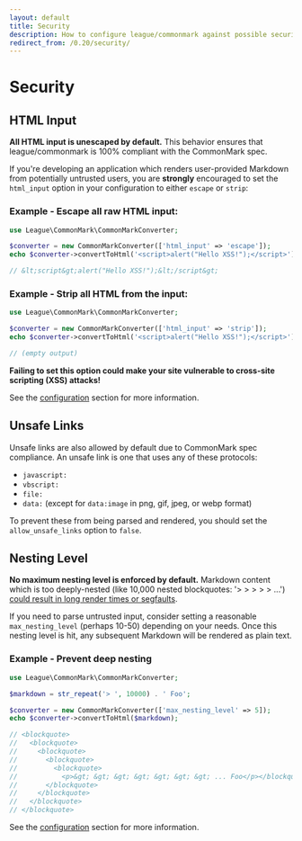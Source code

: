 ```yaml
---
layout: default
title: Security
description: How to configure league/commonmark against possible security issues when handling untrusted user input
redirect_from: /0.20/security/
---
```


Security
========

## HTML Input

**All HTML input is unescaped by default.**  This behavior ensures that league/commonmark is 100% compliant with the CommonMark spec.

If you're developing an application which renders user-provided Markdown from potentially untrusted users, you are **strongly** encouraged to set the `html_input` option in your configuration to either `escape` or `strip`:

### Example - Escape all raw HTML input:

~~~php
use League\CommonMark\CommonMarkConverter;

$converter = new CommonMarkConverter(['html_input' => 'escape']);
echo $converter->convertToHtml('<script>alert("Hello XSS!");</script>');

// &lt;script&gt;alert("Hello XSS!");&lt;/script&gt;
~~~

### Example - Strip all HTML from the input:
~~~php
use League\CommonMark\CommonMarkConverter;

$converter = new CommonMarkConverter(['html_input' => 'strip']);
echo $converter->convertToHtml('<script>alert("Hello XSS!");</script>');

// (empty output)
~~~

**Failing to set this option could make your site vulnerable to cross-site scripting (XSS) attacks!**

See the [configuration](/1.0/configuration/) section for more information.

## Unsafe Links

Unsafe links are also allowed by default due to CommonMark spec compliance.  An unsafe link is one that uses any of these protocols:

 - `javascript:`
 - `vbscript:`
 - `file:`
 - `data:` (except for `data:image` in png, gif, jpeg, or webp format)

To prevent these from being parsed and rendered, you should set the `allow_unsafe_links` option to `false`.

## Nesting Level

**No maximum nesting level is enforced by default.**  Markdown content which is too deeply-nested (like 10,000 nested blockquotes: '> > > > > ...') [could result in long render times or segfaults](https://github.com/thephpleague/commonmark/issues/243#issuecomment-217580285).

If you need to parse untrusted input, consider setting a reasonable `max_nesting_level` (perhaps 10-50) depending on your needs.  Once this nesting level is hit, any subsequent Markdown will be rendered as plain text.

### Example - Prevent deep nesting
~~~php
use League\CommonMark\CommonMarkConverter;

$markdown = str_repeat('> ', 10000) . ' Foo';

$converter = new CommonMarkConverter(['max_nesting_level' => 5]);
echo $converter->convertToHtml($markdown);

// <blockquote>
//   <blockquote>
//     <blockquote>
//       <blockquote>
//         <blockquote>
//           <p>&gt; &gt; &gt; &gt; &gt; &gt; &gt; ... Foo</p></blockquote>
//       </blockquote>
//     </blockquote>
//   </blockquote>
// </blockquote>
~~~

See the [configuration](/1.0/configuration/) section for more information.
